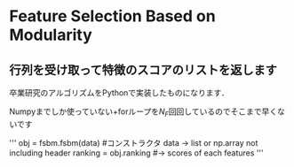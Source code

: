 # Feature Selection Based on Modularity

## 行列を受け取って特徴のスコアのリストを返します

卒業研究のアルゴリズムをPythonで実装したものになります．

Numpyまでしか使っていない+forループを$N_F$回回しているのでそこまで早くないです

'''
  obj = fsbm.fsbm(data) #コンストラクタ data -> list or np.array not including header
  ranking = obj.ranking #-> scores of each features
'''

